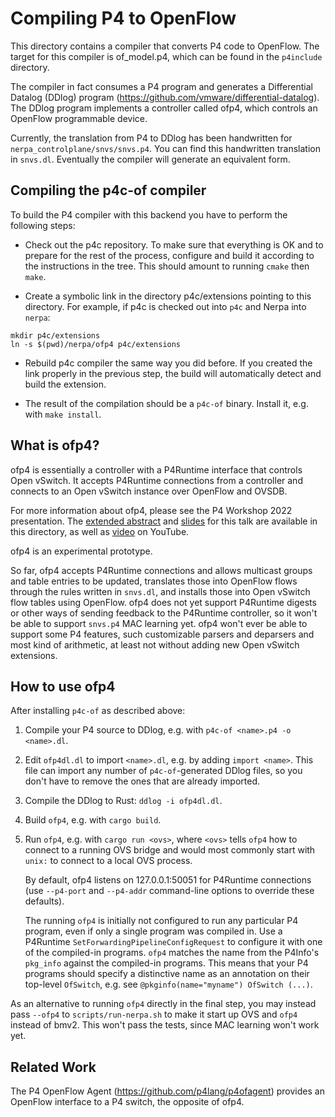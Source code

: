 # Compiling P4 to OpenFlow

This directory contains a compiler that converts P4 code to OpenFlow.
The target for this compiler is of_model.p4, which can be found in the
`p4include` directory.

The compiler in fact consumes a P4 program and generates a
Differential Datalog (DDlog) program
(https://github.com/vmware/differential-datalog).  The DDlog program
implements a controller called ofp4, which controls an OpenFlow
programmable device.

Currently, the translation from P4 to DDlog has been handwritten for
`nerpa_controlplane/snvs/snvs.p4`.  You can find this handwritten
translation in `snvs.dl`.  Eventually the compiler will generate an
equivalent form.

## Compiling the p4c-of compiler

To build the P4 compiler with this backend you have to perform the
following steps:

* Check out the p4c repository.  To make sure that everything is OK
  and to prepare for the rest of the process, configure and build it
  according to the instructions in the tree.  This should amount to
  running `cmake` then `make`.

* Create a symbolic link in the directory p4c/extensions pointing to
  this directory.  For example, if p4c is checked out into `p4c` and
  Nerpa into `nerpa`:

```
mkdir p4c/extensions
ln -s $(pwd)/nerpa/ofp4 p4c/extensions
```

* Rebuild p4c compiler the same way you did before.  If you created
  the link properly in the previous step, the build will automatically
  detect and build the extension.

* The result of the compilation should be a `p4c-of` binary.  Install
  it, e.g. with `make install`.

## What is ofp4?

ofp4 is essentially a controller with a P4Runtime interface that
controls Open vSwitch.  It accepts P4Runtime connections from a
controller and connects to an Open vSwitch instance over OpenFlow and
OVSDB.

For more information about ofp4, please see the P4 Workshop 2022
presentation.  The [extended abstract](p4-workshop-paper.pdf) and
[slides](p4-workshop-slides.pdf) for this talk are available in this
directory, as well as
[video](https://www.youtube.com/watch?v=OpBa7s8EcLg) on YouTube.

ofp4 is an experimental prototype.

So far, ofp4 accepts P4Runtime connections and allows multicast groups
and table entries to be updated, translates those into OpenFlow flows
through the rules written in `snvs.dl`, and installs those into Open
vSwitch flow tables using OpenFlow.  ofp4 does not yet support
P4Runtime digests or other ways of sending feedback to the P4Runtime
controller, so it won't be able to support `snvs.p4` MAC learning yet.
ofp4 won't ever be able to support some P4 features, such customizable
parsers and deparsers and most kind of arithmetic, at least not
without adding new Open vSwitch extensions.

## How to use ofp4

After installing `p4c-of` as described above:

1. Compile your P4 source to DDlog, e.g. with `p4c-of <name>.p4 -o
   <name>.dl`.

2. Edit `ofp4dl.dl` to import `<name>.dl`, e.g. by adding `import
   <name>`.  This file can import any number of `p4c-of`-generated
   DDlog files, so you don't have to remove the ones that are already
   imported.
   
3. Compile the DDlog to Rust: `ddlog -i ofp4dl.dl`.

4. Build `ofp4`, e.g. with `cargo build`.

5. Run `ofp4`, e.g. with `cargo run <ovs>`, where `<ovs>` tells `ofp4`
   how to connect to a running OVS bridge and would most commonly
   start with `unix:` to connect to a local OVS process.

   By default, ofp4 listens on 127.0.0.1:50051 for P4Runtime
   connections (use `--p4-port` and `--p4-addr` command-line options
   to override these defaults).

   The running `ofp4` is initially not configured to run any
   particular P4 program, even if only a single program was compiled
   in.  Use a P4Runtime `SetForwardingPipelineConfigRequest` to
   configure it with one of the compiled-in programs.  `ofp4` matches
   the name from the P4Info's `pkg_info` against the compiled-in
   programs.  This means that your P4 programs should specify a
   distinctive name as an annotation on their top-level `OfSwitch`,
   e.g. see `@pkginfo(name="myname") OfSwitch (...)`.

As an alternative to running `ofp4` directly in the final step, you
may instead pass `--ofp4` to `scripts/run-nerpa.sh` to make it start
up OVS and `ofp4` instead of bmv2.  This won't pass the tests, since
MAC learning won't work yet.

## Related Work

The P4 OpenFlow Agent (https://github.com/p4lang/p4ofagent) provides
an OpenFlow interface to a P4 switch, the opposite of ofp4.
